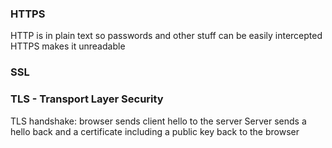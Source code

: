 ### HTTPS
HTTP is in plain text so passwords and other stuff can be easily intercepted
HTTPS makes it unreadable 
### SSL
### TLS - Transport Layer Security
TLS handshake:
browser sends client hello to the server
Server sends a hello back and a certificate including a public key back to the browser
